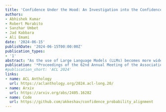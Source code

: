 ```yaml
---
title: 'Confidence Under the Hood: An Investigation into the Confidence-Probability Alignment in Large Language Models'
authors:
- Abhishek Kumar
- Robert Morabito
- Sanzhar Umbet
- Jad Kabbara
- Ali Emami
date: '2024-06-15'
publishDate: '2024-06-15T00:00:00Z'
publication_types:
- '1'
abstract: "As the use of Large Language Models (LLMs) becomes more widespread, understanding their self-evaluation of confidence in generated responses becomes increasingly important as it is integral to the reliability of the output of these models. We introduce the concept of Confidence-Probability Alignment, that connects an LLM's internal confidence, quantified by token probabilities, to the confidence conveyed in the model's response when explicitly asked about its certainty. Using various datasets and prompting techniques that encourage model introspection, we probe the alignment between models' internal and expressed confidence. These techniques encompass using structured evaluation scales to rate confidence, including answer options when prompting, and eliciting the model's confidence level for outputs it does not recognize as its own. Notably, among the models analyzed, OpenAI's GPT-4 showed the strongest confidence-probability alignment, with an average Spearman's ρ^ of 0.42, across a wide range of tasks. Our work contributes to the ongoing efforts to facilitate risk assessment in the application of LLMs and to further our understanding of model trustworthiness."
publication: '*Proceedings of the 62nd Annual Meeting of the Association for Computational Linguistics **(ACL 2024)***'
#publication_short: 'ACL 2024'
links:
- name: ACL Anthology
  url: https://aclanthology.org/2024.acl-long.20/
- name: Arxiv
  url: https://arxiv.org/abs/2405.16282
- name: Code
  url: https://github.com/akkeshav/confidence_probability_alignment
---
```

